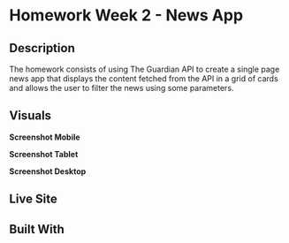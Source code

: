 # Homework Week 2 - News App

## Description

The homework consists of using The Guardian API to create a single page news app that displays the content fetched from the API in a grid of cards and allows the user to filter the news using some parameters.

## Visuals

**Screenshot Mobile**

**Screenshot Tablet**

**Screenshot Desktop**

## Live Site

## Built With
